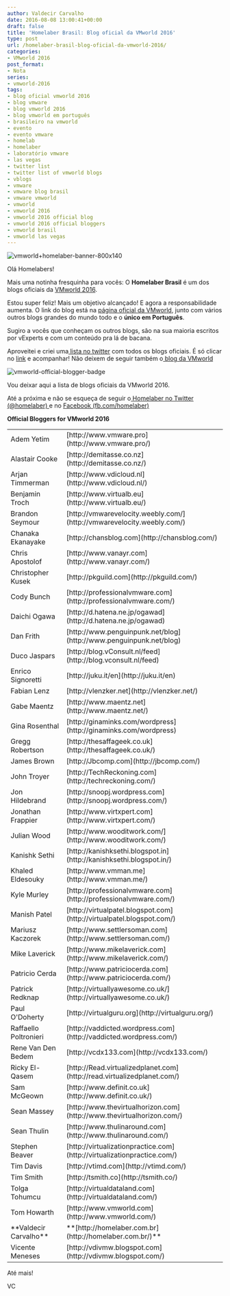 ```yaml
---
author: Valdecir Carvalho
date: 2016-08-08 13:00:41+00:00
draft: false
title: 'Homelaber Brasil: Blog oficial da VMworld 2016'
type: post
url: /homelaber-brasil-blog-oficial-da-vmworld-2016/
categories:
- VMworld 2016
post_format:
- Nota
series:
- vmworld-2016
tags:
- blog oficial vmworld 2016
- blog vmware
- blog vmworld 2016
- blog vmworld em português
- brasileiro na vmworld
- evento
- evento vmware
- homelab
- homelaber
- laboratório vmware
- las vegas
- twitter list
- twitter list of vmworld blogs
- vblogs
- vmware
- vmware blog brasil
- vmware vmworld
- vmworld
- vmworld 2016
- vmworld 2016 official blog
- vmworld 2016 official bloggers
- vmworld brasil
- vmworld las vegas
---
```


![vmworld+homelaber-banner-800x140](/imagens/2016/08/vmworldhomelaber-banner-800x140.png)


Olá Homelabers!

Mais uma notinha fresquinha para vocês: O **Homelaber Brasil** é um dos blogs oficiais da [VMworld 2016](http://www.vmworld.com/).

Estou super feliz! Mais um objetivo alcançado! E agora a responsabilidade aumenta. O link do blog está na [página oficial da VMworld](https://blogs.vmware.com/vmworld/socialmedia), junto com vários outros blogs grandes do mundo todo e o **único em Português**.

Sugiro a vocês que conheçam os outros blogs, são na sua maioria escritos por vExperts e com um conteúdo pra lá de bacana.

Aproveitei e criei uma[ lista no twitter](https://mobile.twitter.com/homelaber/lists/vmworld-2016-bloggers/) com todos os blogs oficiais. É só clicar no [link](https://mobile.twitter.com/homelaber/lists/vmworld-2016-bloggers/) e acompanhar! Não deixem de seguir também o[ blog da VMworld](http://blogs.vmware.com/vmworld)

![vmworld-official-blogger-badge](/imagens/2016/08/vmworld-official-blogger-badge-300x300.png)


Vou deixar aqui a lista de blogs oficiais da VMworld 2016.

Até a próxima e não se esqueça de seguir o[ Homelaber no Twitter (@homelaber) ](http://twitter.com/intent/user?screen_name=homelaber)e no [Facebook (fb.com/homelaber)](http://fb.com/homelaber)

**Official Bloggers for VMworld 2016**

<table width="100%" >
<tbody >
<tr >

<td >Adem Yetim
</td>

<td >[http://www.vmware.pro](http://www.vmware.pro/)
</td>
</tr>
<tr >

<td >Alastair Cooke
</td>

<td >[http://demitasse.co.nz](http://demitasse.co.nz/)
</td>
</tr>
<tr >

<td >Arjan Timmerman
</td>

<td >[http://www.vdicloud.nl](http://www.vdicloud.nl/)
</td>
</tr>
<tr >

<td >Benjamin Troch
</td>

<td >[http://www.virtualb.eu](http://www.virtualb.eu/)
</td>
</tr>
<tr >

<td >Brandon Seymour
</td>

<td >[http://vmwarevelocity.weebly.com/](http://vmwarevelocity.weebly.com/)
</td>
</tr>
<tr >

<td >Chanaka Ekanayake
</td>

<td >[http://chansblog.com](http://chansblog.com/)
</td>
</tr>
<tr >

<td >Chris Apostolof
</td>

<td >[http://www.vanayr.com](http://www.vanayr.com/)
</td>
</tr>
<tr >

<td >Christopher Kusek
</td>

<td >[http://pkguild.com](http://pkguild.com/)
</td>
</tr>
<tr >

<td >Cody Bunch
</td>

<td >[http://professionalvmware.com](http://professionalvmware.com/)
</td>
</tr>
<tr >

<td >Daichi Ogawa
</td>

<td >[http://d.hatena.ne.jp/ogawad](http://d.hatena.ne.jp/ogawad)
</td>
</tr>
<tr >

<td >Dan Frith
</td>

<td >[http://www.penguinpunk.net/blog](http://www.penguinpunk.net/blog)
</td>
</tr>
<tr >

<td >Duco Jaspars
</td>

<td >[http://blog.vConsult.nl/feed](http://blog.vconsult.nl/feed)
</td>
</tr>
<tr >

<td >Enrico Signoretti
</td>

<td >[http://juku.it/en](http://juku.it/en)
</td>
</tr>
<tr >

<td >Fabian Lenz
</td>

<td >[http://vlenzker.net](http://vlenzker.net/)
</td>
</tr>
<tr >

<td >Gabe Maentz
</td>

<td >[http://www.maentz.net](http://www.maentz.net/)
</td>
</tr>
<tr >

<td >Gina Rosenthal
</td>

<td >[http://ginaminks.com/wordpress](http://ginaminks.com/wordpress)
</td>
</tr>
<tr >

<td >Gregg Robertson
</td>

<td >[http://thesaffageek.co.uk](http://thesaffageek.co.uk/)
</td>
</tr>
<tr >

<td >James Brown
</td>

<td >[http://Jbcomp.com](http://jbcomp.com/)
</td>
</tr>
<tr >

<td >John Troyer
</td>

<td >[http://TechReckoning.com](http://techreckoning.com/)
</td>
</tr>
<tr >

<td >Jon Hildebrand
</td>

<td >[http://snoopj.wordpress.com](http://snoopj.wordpress.com/)
</td>
</tr>
<tr >

<td >Jonathan Frappier
</td>

<td >[http://www.virtxpert.com](http://www.virtxpert.com/)
</td>
</tr>
<tr >

<td >Julian Wood
</td>

<td >[http://www.wooditwork.com/](http://www.wooditwork.com/)
</td>
</tr>
<tr >

<td >Kanishk Sethi
</td>

<td >[http://kanishksethi.blogspot.in](http://kanishksethi.blogspot.in/)
</td>
</tr>
<tr >

<td >Khaled Eldesouky
</td>

<td >[http://www.vmman.me](http://www.vmman.me/)
</td>
</tr>
<tr >

<td >Kyle Murley
</td>

<td >[http://professionalvmware.com](http://professionalvmware.com/)
</td>
</tr>
<tr >

<td >Manish Patel
</td>

<td >[http://virtualpatel.blogspot.com](http://virtualpatel.blogspot.com/)
</td>
</tr>
<tr >

<td >Mariusz Kaczorek
</td>

<td >[http://www.settlersoman.com](http://www.settlersoman.com/)
</td>
</tr>
<tr >

<td >Mike Laverick
</td>

<td >[http://www.mikelaverick.com](http://www.mikelaverick.com/)
</td>
</tr>
<tr >

<td >Patricio Cerda
</td>

<td >[http://www.patriciocerda.com](http://www.patriciocerda.com/)
</td>
</tr>
<tr >

<td >Patrick Redknap
</td>

<td >[http://virtuallyawesome.co.uk/](http://virtuallyawesome.co.uk/)
</td>
</tr>
<tr >

<td >Paul O'Doherty
</td>

<td >[http://virtualguru.org](http://virtualguru.org/)
</td>
</tr>
<tr >

<td >Raffaello Poltronieri
</td>

<td >[http://vaddicted.wordpress.com](http://vaddicted.wordpress.com/)
</td>
</tr>
<tr >

<td >Rene Van Den Bedem
</td>

<td >[http://vcdx133.com](http://vcdx133.com/)
</td>
</tr>
<tr >

<td >Ricky El-Qasem
</td>

<td >[http://Read.virtualizedplanet.com](http://read.virtualizedplanet.com/)
</td>
</tr>
<tr >

<td >Sam McGeown
</td>

<td >[http://www.definit.co.uk](http://www.definit.co.uk/)
</td>
</tr>
<tr >

<td >Sean Massey
</td>

<td >[http://www.thevirtualhorizon.com](http://www.thevirtualhorizon.com/)
</td>
</tr>
<tr >

<td >Sean Thulin
</td>

<td >[http://www.thulinaround.com](http://www.thulinaround.com/)
</td>
</tr>
<tr >

<td >Stephen Beaver
</td>

<td >[http://virtualizationpractice.com](http://virtualizationpractice.com/)
</td>
</tr>
<tr >

<td >Tim Davis
</td>

<td >[http://vtimd.com](http://vtimd.com/)
</td>
</tr>
<tr >

<td >Tim Smith
</td>

<td >[http://tsmith.co](http://tsmith.co/)
</td>
</tr>
<tr >

<td >Tolga Tohumcu
</td>

<td >[http://virtualdataland.com](http://virtualdataland.com/)
</td>
</tr>
<tr >

<td >Tom Howarth
</td>

<td >[http://www.vmworld.com](http://www.vmworld.com/)
</td>
</tr>
<tr >

<td >**Valdecir Carvalho**
</td>

<td >**[http://homelaber.com.br](http://homelaber.com.br/)**
</td>
</tr>
<tr >

<td >Vicente Meneses
</td>

<td >[http://vdivmw.blogspot.com](http://vdivmw.blogspot.com/)
</td>
</tr>
</tbody>
</table>

Até mais!

VC

